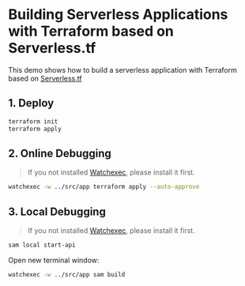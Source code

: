 # Building Serverless Applications with Terraform based on Serverless.tf

This demo shows how to build a serverless application with Terraform based on [Serverless.tf](https://serverless.tf/)

## 1. Deploy

```bash
terraform init
terraform apply
```

## 2. Online Debugging

> If you not installed [Watchexec](https://github.com/watchexec/watchexec), please install it first.

```bash
watchexec -w ../src/app terraform apply --auto-approve
```

## 3. Local Debugging

> If you not installed [Watchexec](https://github.com/watchexec/watchexec), please install it first.

```bash
sam local start-api
```

Open new terminal window:

```bash
watchexec -w ../src/app sam build
```

